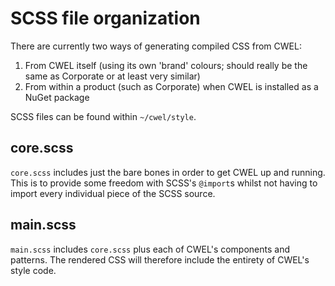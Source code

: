 # SCSS file organization

There are currently two ways of generating compiled CSS from CWEL:
1. From CWEL itself (using its own 'brand' colours; should really be the same as Corporate or at least very similar)
2. From within a product (such as Corporate) when CWEL is installed as a NuGet package

SCSS files can be found within `~/cwel/style`.

## core.scss

`core.scss` includes just the bare bones in order to get CWEL up and running.
This is to provide some freedom with SCSS's `@import`s whilst not having to
import every individual piece of the SCSS source.

## main.scss

`main.scss` includes `core.scss` plus each of CWEL's components and patterns.
The rendered CSS will therefore include the entirety of CWEL's style code.

